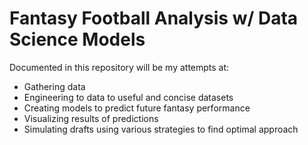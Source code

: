 # Fantasy Football Analysis w/ Data Science Models
Documented in this repository will be my attempts at:
- Gathering data 
- Engineering to data to useful and concise datasets 
- Creating models to predict future fantasy performance 
- Visualizing results of predictions
- Simulating drafts using various strategies to find optimal approach